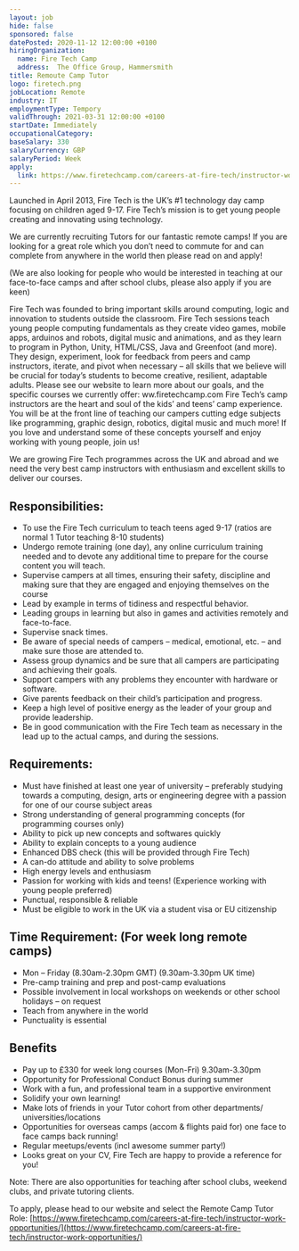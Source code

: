 ```yaml
---
layout: job
hide: false
sponsored: false
datePosted: 2020-11-12 12:00:00 +0100
hiringOrganization:
  name: Fire Tech Camp
  address:  The Office Group, Hammersmith
title: Remoute Camp Tutor
logo: firetech.png
jobLocation: Remote
industry: IT
employmentType: Tempory
validThrough: 2021-03-31 12:00:00 +0100
startDate: Immediately
occupationalCategory:
baseSalary: 330
salaryCurrency: GBP
salaryPeriod: Week
apply:
  link: https://www.firetechcamp.com/careers-at-fire-tech/instructor-work-opportunities/
---
```


Launched in April 2013, Fire Tech is the UK’s #1 technology day camp focusing on children aged 9-17. Fire Tech’s mission is to get young people creating and innovating using technology.

We are currently recruiting Tutors for our fantastic remote camps! If you are looking for a great role which you don’t need to commute for and can complete from anywhere in the world then please read on and apply!

(We are also looking for people who would be interested in teaching at our face-to-face camps and after school clubs, please also apply if you are keen)

Fire Tech was founded to bring important skills around computing, logic and innovation to students outside the classroom. Fire Tech sessions teach young people computing fundamentals as they create video games, mobile apps, arduinos and robots, digital music and animations, and as they learn to program in Python, Unity, HTML/CSS, Java and Greenfoot (and more). They design, experiment, look for feedback from peers and camp instructors, iterate, and pivot when necessary – all skills that we believe will be crucial for today’s students to become creative, resilient, adaptable adults. Please see our website to learn more about our goals, and the specific courses we currently offer:  ww.firetechcamp.com Fire Tech’s camp instructors are the heart and soul of the kids’ and teens’ camp experience. You will be at the front line of teaching our campers cutting edge subjects like programming, graphic design, robotics, digital music and much more! If you love and understand some of these concepts yourself and enjoy working with young people, join us!

We are growing Fire Tech programmes across the UK and abroad and we need the very best camp instructors with enthusiasm and excellent skills to deliver our courses.

## Responsibilities:
- To use the Fire Tech curriculum to teach teens aged 9-17 (ratios are normal 1 Tutor teaching 8-10 students)
- Undergo remote training (one day), any online curriculum training needed and to devote any additional time to prepare for the course content you will teach.
- Supervise campers at all times, ensuring their safety, discipline and making sure that they are engaged and enjoying themselves on the course
- Lead by example in terms of tidiness and respectful behavior.
- Leading groups in learning but also in games and activities remotely and face-to-face.
- Supervise snack times.
- Be aware of special needs of campers – medical, emotional, etc. – and make sure those are attended to.
- Assess group dynamics and be sure that all campers are participating and achieving their goals.
- Support campers with any problems they encounter with hardware or software.
- Give parents feedback on their child’s participation and progress.
- Keep a high level of positive energy as the leader of your group and provide leadership.
- Be in good communication with the Fire Tech team as necessary in the lead up to the actual camps, and during the sessions.






## Requirements:
- Must have finished at least one year of university – preferably studying towards a computing, design, arts or engineering degree with a passion for one of our course subject areas
- Strong understanding of general programming concepts (for programming courses only)
- Ability to pick up new concepts and softwares quickly
- Ability to explain concepts to a young audience
- Enhanced DBS check (this will be provided through Fire Tech)
- A can-do attitude and ability to solve problems
- High energy levels and enthusiasm
- Passion for working with kids and teens! (Experience working with young people preferred)
- Punctual, responsible & reliable
- Must be eligible to work in the UK via a student visa or EU citizenship

## Time Requirement: (For week long remote camps)
- Mon – Friday (8.30am-2.30pm GMT) (9.30am-3.30pm UK time)
- Pre-camp training and prep and post-camp evaluations
- Possible involvement in local workshops on weekends or other school holidays – on request
- Teach from anywhere in the world
- Punctuality is essential

## Benefits
- Pay up to £330 for week long courses (Mon-Fri) 9.30am-3.30pm
- Opportunity for Professional Conduct Bonus during summer
- Work with a fun, and professional team in a supportive environment
- Solidify your own learning!
- Make lots of friends in your Tutor cohort from other departments/ universities/locations
- Opportunities for overseas camps (accom & flights paid for) one face to face camps back running!
- Regular meetups/events (incl awesome summer party!)
- Looks great on your CV, Fire Tech are happy to provide a reference for you!


Note: There are also opportunities for teaching after school clubs, weekend clubs, and private tutoring clients.

To apply, please head to our website and select the Remote Camp Tutor Role: [https://www.firetechcamp.com/careers-at-fire-tech/instructor-work-opportunities/](https://www.firetechcamp.com/careers-at-fire-tech/instructor-work-opportunities/)
